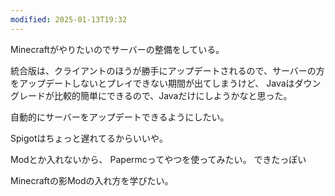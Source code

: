 ```yaml
---
modified: 2025-01-13T19:32
---
```



Minecraftがやりたいのでサーバーの整備をしている。

統合版は、クライアントのほうが勝手にアップデートされるので、サーバーの方をアップデートしないとプレイできない期間が出てしまうけど、
Javaはダウングレードが比較的簡単にできるので、Javaだけにしようかなと思った。

自動的にサーバーをアップデートできるようにしたい。

Spigotはちょっと遅れてるからいいや。

Modとか入れないから、
Papermcってやつを使ってみたい。
できたっぽい

Minecraftの影Modの入れ方を学びたい。


